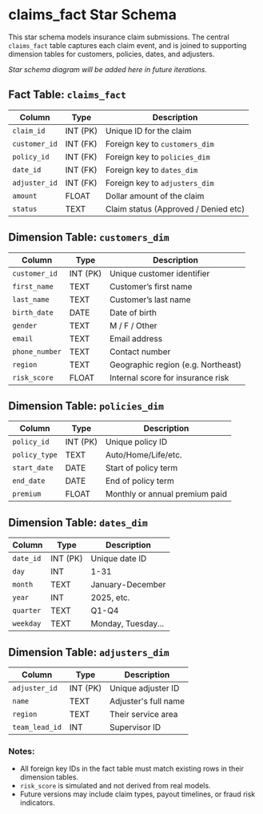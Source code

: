# claims_fact Star Schema

This star schema models insurance claim submissions. The central `claims_fact` table captures each claim event, and is joined to supporting dimension tables for customers, policies, dates, and adjusters.

_Star schema diagram will be added here in future iterations._

## Fact Table: `claims_fact`

| Column         | Type     | Description                          |
|----------------|----------|--------------------------------------|
| `claim_id`     | INT (PK) | Unique ID for the claim              |
| `customer_id`  | INT (FK) | Foreign key to `customers_dim`       |
| `policy_id`    | INT (FK) | Foreign key to `policies_dim`        |
| `date_id`      | INT (FK) | Foreign key to `dates_dim`           |
| `adjuster_id`  | INT (FK) | Foreign key to `adjusters_dim`       |
| `amount`       | FLOAT    | Dollar amount of the claim           |
| `status`       | TEXT     | Claim status (Approved / Denied etc) |

## Dimension Table: `customers_dim`

| Column         | Type     | Description               |
|----------------|----------|---------------------------|
| `customer_id`  | INT (PK) | Unique customer identifier         |
| `first_name`   | TEXT     | Customer’s first name              |
| `last_name`    | TEXT     | Customer’s last name               |
| `birth_date`   | DATE     | Date of birth                      |
| `gender`       | TEXT     | M / F / Other                      |
| `email`        | TEXT     | Email address                      |
| `phone_number` | TEXT     | Contact number                     |
| `region`       | TEXT     | Geographic region (e.g. Northeast) |
| `risk_score`   | FLOAT    | Internal score for insurance risk  |

## Dimension Table: `policies_dim`

| Column        | Type     | Description          |
|---------------|----------|----------------------|
| `policy_id`   | INT (PK) | Unique policy ID     |
| `policy_type` | TEXT     | Auto/Home/Life/etc.  |
| `start_date`  | DATE     | Start of policy term |
| `end_date`    | DATE     | End of policy term   |
| `premium`     | FLOAT    | Monthly or annual premium paid |

## Dimension Table: `dates_dim`

| Column    | Type     | Description        |
|-----------|----------|--------------------|
| `date_id` | INT (PK) | Unique date ID     |
| `day`     | INT      | 1-31               |
| `month`   | TEXT     | January-December   |
| `year`    | INT      | 2025, etc.         |
| `quarter` | TEXT     | Q1-Q4              |
| `weekday` | TEXT     | Monday, Tuesday... |

## Dimension Table: `adjusters_dim`

| Column         | Type     | Description   |
|----------------|----------|---------------|
| `adjuster_id`  | INT (PK) | Unique adjuster ID |
| `name`         | TEXT     | Adjuster's full name |
| `region`       | TEXT     | Their service area |
| `team_lead_id` | INT      | Supervisor ID |

### Notes:
- All foreign key IDs in the fact table must match existing rows in their dimension tables.
- `risk_score` is simulated and not derived from real models.
- Future versions may include claim types, payout timelines, or fraud risk indicators.